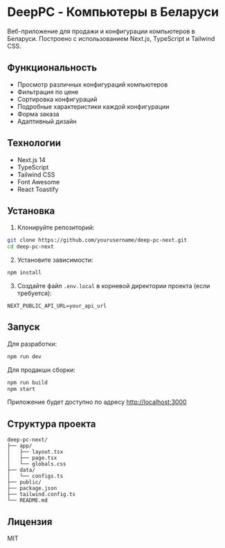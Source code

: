 # DeepPC - Компьютеры в Беларуси

Веб-приложение для продажи и конфигурации компьютеров в Беларуси. Построено с использованием Next.js, TypeScript и Tailwind CSS.

## Функциональность

- Просмотр различных конфигураций компьютеров
- Фильтрация по цене
- Сортировка конфигураций
- Подробные характеристики каждой конфигурации
- Форма заказа
- Адаптивный дизайн

## Технологии

- Next.js 14
- TypeScript
- Tailwind CSS
- Font Awesome
- React Toastify

## Установка

1. Клонируйте репозиторий:
```bash
git clone https://github.com/yourusername/deep-pc-next.git
cd deep-pc-next
```

2. Установите зависимости:
```bash
npm install
```

3. Создайте файл `.env.local` в корневой директории проекта (если требуется):
```env
NEXT_PUBLIC_API_URL=your_api_url
```

## Запуск

Для разработки:
```bash
npm run dev
```

Для продакшн сборки:
```bash
npm run build
npm start
```

Приложение будет доступно по адресу [http://localhost:3000](http://localhost:3000)

## Структура проекта

```
deep-pc-next/
├── app/
│   ├── layout.tsx
│   ├── page.tsx
│   └── globals.css
├── data/
│   └── configs.ts
├── public/
├── package.json
├── tailwind.config.ts
└── README.md
```

## Лицензия

MIT
